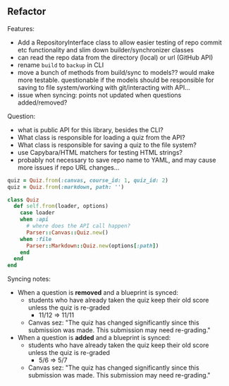 ## Refactor

Features:

- Add a RepositoryInterface class to allow easier testing of repo commit etc
  functionality and slim down builder/synchronizer classes
- can read the repo data from the directory (local) or url (GitHub API)
- rename `build` to `backup` in CLI
- move a bunch of methods from build/sync to models?? would make more testable.
  questionable if the models should be responsible for saving to file
  system/working with git/interacting with API...
- issue when syncing: points not updated when questions added/removed?

Question:

- what is public API for this library, besides the CLI?
- What class is responsible for loading a quiz from the API?
- What class is responsible for saving a quiz to the file system?
- use Capybara/HTML matchers for testing HTML strings?
- probably not necessary to save repo name to YAML, and may cause more issues
  if repo URL changes...

```rb
quiz = Quiz.from(:canvas, course_id: 1, quiz_id: 2)
quiz = Quiz.from(:markdown, path: '')

class Quiz
  def self.from(loader, options)
    case loader
    when :api
      # where does the API call happen?
      Parser::Canvas::Quiz.new()
    when :file
      Parser::Markdown::Quiz.new(options[:path])
    end
  end
end
```

Syncing notes:

- When a question is **removed** and a blueprint is synced:
  - students who have already taken the quiz keep their old score unless the
    quiz is re-graded
    - 11/12 => 11/11
  - Canvas sez: "The quiz has changed significantly since this submission was
    made. This submission may need re-grading."
- When a question is **added** and a blueprint is synced:
  - students who have already taken the quiz keep their old score unless the
    quiz is re-graded
    - 5/6 => 5/7
  - Canvas sez: "The quiz has changed significantly since this submission was
    made. This submission may need re-grading."
